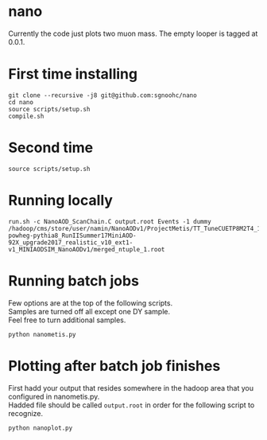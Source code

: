 # nano

Currently the code just plots two muon mass.
The empty looper is tagged at 0.0.1.

# First time installing

    git clone --recursive -j8 git@github.com:sgnoohc/nano
    cd nano
    source scripts/setup.sh
    compile.sh

# Second time

    source scripts/setup.sh

# Running locally

    run.sh -c NanoAOD_ScanChain.C output.root Events -1 dummy /hadoop/cms/store/user/namin/NanoAODv1/ProjectMetis/TT_TuneCUETP8M2T4_13TeV-powheg-pythia8_RunIISummer17MiniAOD-92X_upgrade2017_realistic_v10_ext1-v1_MINIAODSIM_NanoAODv1/merged_ntuple_1.root

# Running batch jobs

Few options are at the top of the following scripts.  
Samples are turned off all except one DY sample.  
Feel free to turn additional samples.

    python nanometis.py

# Plotting after batch job finishes

First hadd your output that resides somewhere in the hadoop area that you configured in nanometis.py.  
Hadded file should be called ```output.root``` in order for the following script to recognize.

    python nanoplot.py

